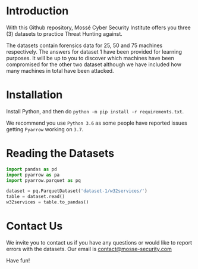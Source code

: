 # Introduction

With this Github repository, Mossé Cyber Security Institute offers you three (3) datasets to practice Threat Hunting against.

The datasets contain forensics data for 25, 50 and 75 machines respectively. The answers for dataset 1 have been provided for learning purposes. It will be up to you to discover which machines have been compromised for the other two dataset although we have included how many machines in total have been attacked.

# Installation

Install Python, and then do `python -m pip install -r requirements.txt`.

We recommend you use `Python 3.6` as some people have reported issues getting `Pyarrow` working on `3.7`.

# Reading the Datasets

```Python
import pandas as pd
import pyarrow as pa
import pyarrow.parquet as pq

dataset = pq.ParquetDataset('dataset-1/w32services/')
table = dataset.read()
w32services = table.to_pandas()
```

# Contact Us

We invite you to contact us if you have any questions or would like to report errors with the datasets. Our email is contact@mosse-security.com

Have fun!